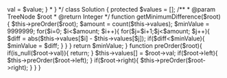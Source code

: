 <?php
/**
 * Definition for a binary tree node.
 * class TreeNode {
 *     public $val = null;
 *     public $left = null;
 *     public $right = null;
 *     function __construct($value) { $this->val = $value; }
 * }
 */
class Solution {
    protected $values = [];

    /**
     * @param TreeNode $root
     * @return Integer
     */
    function getMinimumDifference($root) {
        $this->preOrder($root);
        $amount = count($this->values);
        $minValue = 9999999;
        for($i=0; $i<$amount; $i++){
            for($j=$i+1;$j<$amount; $j++){
                $diff = abs($this->values[$i] - $this->values[$j]);
                if($diff<$minValue){
                    $minValue = $diff;
                }
            }
        }
        return $minValue;
    }
    
    function preOrder($root){
        if(is_null($root->val)){
           return; 
        }
        $this->values[] = $root->val;
        if($root->left){
            $this->preOrder($root->left);
        }
        if($root->right){
            $this->preOrder($root->right);
        }
    }
    
}
